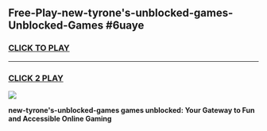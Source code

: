 
## Free-Play-new-tyrone's-unblocked-games-Unblocked-Games #6uaye
<h3>
<a href="https://news.freeplayer.one?title=new-tyrone's-unblocked-games&ref=8M">CLICK TO PLAY</a></h3>
<hr>

<h3>
<a href="https://news.freeplayer.one?title=new-tyrone's-unblocked-games&ref=8M">CLICK 2 PLAY</a>
  
</h3>

<a href="https://news.freeplayer.one?title=new-tyrone's-unblocked-games&ref=8M"><img src="https://clearcache.store/games.png"></a>


**new-tyrone's-unblocked-games games unblocked: Your Gateway to Fun and Accessible Online Gaming**

